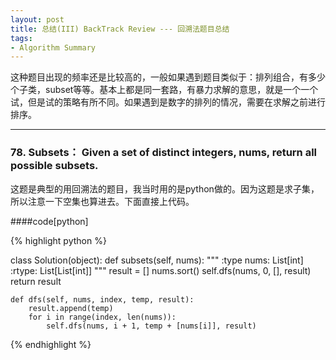 ```yaml
---
layout: post
title: 总结(III) BackTrack Review --- 回溯法题目总结
tags:
- Algorithm Summary
---
```


这种题目出现的频率还是比较高的，一般如果遇到题目类似于：排列组合，有多少个子类，subset等等。基本上都是同一套路，有暴力求解的意思，就是一个一个试，但是试的策略有所不同。如果遇到是数字的排列的情况，需要在求解之前进行排序。

***
### 78. Subsets： Given a set of distinct integers, nums, return all possible subsets.

这题是典型的用回溯法的题目，我当时用的是python做的。因为这题是求子集，所以注意一下空集也算进去。下面直接上代码。

####code[python]

{% highlight python %}

class Solution(object):
    def subsets(self, nums):
        """
        :type nums: List[int]
        :rtype: List[List[int]]
        """
        result = []
        nums.sort()
        self.dfs(nums, 0, [], result)
        return result
        
    def dfs(self, nums, index, temp, result):
        result.append(temp)
        for i in range(index, len(nums)):
            self.dfs(nums, i + 1, temp + [nums[i]], result)
              
{% endhighlight %}

